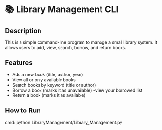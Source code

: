 # 📚 Library Management CLI

## Description
This is a simple command-line program to manage a small library system. It allows users to add, view, search, borrow, and return books.

## Features
- Add a new book (title, author, year)
- View all or only available books
- Search books by keyword (title or author)
- Borrow a book (marks it as unavailable)
-view your borrowed list
- Return a book (marks it as available)

## How to Run
cmd:
python LibraryManagement/Library_Management.py
